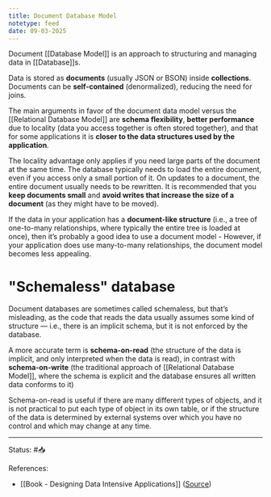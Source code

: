```yaml
---
title: Document Database Model
notetype: feed
date: 09-03-2025
---
```


Document [[Database Model]] is an approach to structuring and managing data in [[Database]]s.

Data is stored as **documents** (usually JSON or BSON) inside **collections**. Documents can be **self-contained** (denormalized), reducing the need for joins.

The main arguments in favor of the document data model versus the [[Relational Database Model]] are **schema flexibility**, **better performance** due to locality (data you access together is often stored together), and that for some applications it is **closer to the data structures used by the application**. 

The locality advantage only applies if you need large parts of the document at the same time. The database typically needs to load the entire document, even if you access only a small portion of it. On updates to a document, the entire document usually needs to be rewritten. It is recommended that you **keep documents small** and **avoid writes that increase the size of a document** (as they might have to be moved).

If the data in your application has a **document-like structure** (i.e., a tree of one-to-many relationships, where typically the entire tree is loaded at once), then it’s probably a good idea to use a document model - However, if your application does use many-to-many relationships, the document model becomes less appealing.

# "Schemaless" database

Document databases are sometimes called schemaless, but that’s misleading, as the code that reads the data usually assumes some kind of structure — i.e., there is an implicit schema, but it is not enforced by the database.

A more accurate term is **schema-on-read** (the structure of the data is implicit, and only interpreted when the data is read), in contrast with **schema-on-write** (the traditional approach of [[Relational Database Model]], where the schema is explicit and the database ensures all written data conforms to it)

Schema-on-read is useful if there are many different types of objects, and it is not practical to put each type of object in its own table, or if the structure of the data is determined by external systems over which you have no control and which may change at any time.



-----

Status: #📥

References:
-  [[Book - Designing Data Intensive Applications]] ([Source](https://www.amazon.com/Designing-Data-Intensive-Applications-Reliable-Maintainable/dp/1449373321))
